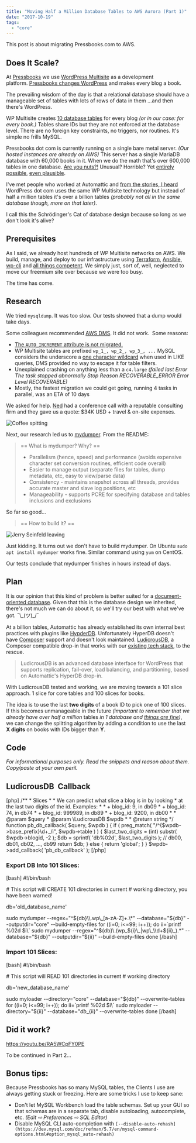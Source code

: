 ```yaml
---
title: "Moving Half a Million Database Tables to AWS Aurora (Part 1)"
date: "2017-10-19"
tags: 
  - "core"
---
```


This post is about migrating Pressbooks.com to AWS.

## Does It Scale?

At [Pressbooks](https://pressbooks.org/) we use [WordPress Multisite](https://codex.wordpress.org/Create_A_Network) as a development platform. [Pressbooks changes WordPress](https://github.com/pressbooks/pressbooks) and makes every blog a book.

The prevailing wisdom of the day is that a relational database should have a manageable set of tables with lots of rows of data in them ...and then there's WordPress.

WP Multisite creates [10 database tables](https://codex.wordpress.org/Database_Description#Site_Specific_Tables) for every blog _(or in our case: for every book.)_ Tables share IDs but they are not enforced at the database level. There are no foreign key constraints, no triggers, nor routines. It's simple no frills MySQL.

Pressbooks dot com is currently running on a single bare metal server. _(Our hosted instances are already on AWS)_ This server has a single MariaDB database with 60,000 books in it. When we do the math that's over 600,000 tables in one database. [Are you nuts?!](http://www.askbjoernhansen.com/2008/02/14/10000_tables_in_one_mysql_database.html) Unusual? Horrible? Yet [entirely possible](https://dev.mysql.com/doc/refman/5.7/en/database-count-limit.html), [even plausible](https://www.percona.com/blog/2017/10/01/one-million-tables-mysql-8-0/).

I've met people who worked at Automattic and [from the stories, I heard](https://www.meetup.com/wp-mtl/events/240377606/) WordPress dot com uses the same WP Multisite technology but instead of half a million tables it's over a billion tables _(probably not all in the same database though, more on that later)_.

I call this the Schrödinger's Cat of database design because so long as we don't look it's alive?

## Prerequisites

As I said, we already host hundreds of WP Multisite networks on AWS. We build, manage, and deploy to our infrastructure using [Terraform](https://www.terraform.io/), [Ansible](https://www.ansible.com/), [wp-cli](http://wp-cli.org/) and [all things competent](https://github.com/roots/trellis). We simply just, sort of, well, neglected to move our freemium site over because we were too busy.

The time has come.

## Research

We tried `mysqldump`. It was too slow. Our tests showed that a dump would take days.

Some colleagues recommended [AWS DMS](https://aws.amazon.com/dms/). It did not work.  Some reasons:

- [The `AUTO_INCREMENT` attribute is not migrated.](http://docs.aws.amazon.com/dms/latest/userguide/CHAP_Source.MySQL.html#CHAP_Source.MySQL.Limitations)
- WP Multisite tables are prefixed `wp_1_, wp_2_, wp_3_, ...` MySQL considers the underscore a [one character wildcard](https://stackoverflow.com/questions/8236818/why-does-underscore-match-hyphen) when used in LIKE queries, DMS provided no way to escape it for table filters.
- Unexplained crashing on anything less than a `c4.large` _(failed last Error The task stopped abnormally Stop Reason RECOVERABLE\_ERROR Error Level RECOVERABLE)_
- Mostly, the fastest migration we could get going, running 4 tasks in parallel, was an ETA of 10 days

We asked for help. [Ned](https://pressbooks.org/blog/author/ned/) had a conference call with a reputable consulting firm and they gave us a quote: $34K USD + travel & on-site expenses.

![Coffee spitting ](/images/coffee-spitting.gif)

Next, our research led us to [mydumper](https://github.com/maxbube/mydumper). From the README:

> \== What is mydumper? Why? ==
> 
> - Parallelism (hence, speed) and performance (avoids expensive character set conversion routines, efficient code overall)
> - Easier to manage output (separate files for tables, dump metadata, etc, easy to view/parse data)
> - Consistency - maintains snapshot across all threads, provides accurate master and slave log positions, etc
> - Manageability - supports PCRE for specifying database and tables inclusions and exclusions

So far so good...

> \== How to build it? ==

![Jerry Seinfeld leaving](/images/jerry-seinfeld-leaving.gif)

Just kidding. It turns out we don't have to build mydumper. On Ubuntu `sudo apt install mydumper` works fine. Similar command using `yum` on CentOS.

Our tests conclude that mydumper finishes in hours instead of days.

## Plan

It is our opinion that this kind of problem is better suited for a [document-oriented database](https://en.wikipedia.org/wiki/Document-oriented_database). Given that this is the database design we inherited, there's not much we can do about it, so we'll try our best with what we've got. ¯\\\_(ツ)\_/¯

At a billion tables, Automattic has already established its own internal best practices with plugins like [HypderDB](https://github.com/Automattic/hyperdb). Unfortunately HyperDB doesn't have [Composer](https://getcomposer.org/) support and doesn't look maintained. [LudicrousDB](https://github.com/stuttter/ludicrousdb), a Composer compatible drop-in that works with our [existing tech stack](https://github.com/roots/bedrock/), to the rescue.

> LudicrousDB is an advanced database interface for WordPress that supports replication, fail-over, load balancing, and partitioning, based on Automattic's HyperDB drop-in.

With LudicrousDB tested and working, we are moving towards a 101 slice approach. 1 slice for core tables and 100 slices for books.

The idea is to use the last **two digits** of a book ID to pick one of 100 slices. If this becomes unmanageable in the future _(important to remember that we already have over half a million_ tables _in 1 database and [things are fine](http://knowyourmeme.com/memes/this-is-fine))_, we can change the splitting algorithm by adding a condition to use the last **X digits** on books with IDs bigger than **Y**.

## Code

_For informational purposes only. Read the snippets and reason about them. Copy/paste at your own peril._

## LudicrousDB  Callback

[php] /\*\* \* Slices \* \* We can predict what slice a blog is in by looking \* at the last two digits of the id. Examples: \* \* + blog\_id: 9, in db09 \* + blog\_id: 74, in db74 \* + blog\_id: 999989, in db89 \* + blog\_id: 9200, in db00 \* \* @param $query \* @param \\LudicrousDB $wpdb \* \* @return string \*/ function pb\_db\_callback( $query, $wpdb ) { if ( preg\_match( "/^{$wpdb->base\_prefix}\\d+\_/i", $wpdb->table ) ) { $last\_two\_digits = (int) substr( $wpdb->blogid, -2 ); $db = sprintf( 'db%02d', $last\_two\_digits ); // db00, db01, db02, ..., db99 return $db; } else { return 'global'; } } $wpdb->add\_callback( 'pb\_db\_callback' ); [/php]

### Export DB Into 101 Slices:

[bash] #!/bin/bash

\# This script will CREATE 101 directories in current # working directory, you have been warned!

db='old\_database\_name'

sudo mydumper --regex="^${db}\\.wp\_[a-zA-Z]+.\*" --database="${db}" --outputdir="core" --build-empty-files for ((i=0; i<=99; i++)); do ii=\`printf %02d $i\` sudo mydumper --regex="^${db}\\.(wp\_${i}\_|wp\_\\d+${ii}\_).\*" --database="${db}" --outputdir="${ii}" --build-empty-files done [/bash]

### Import 101 Slices:

[bash] #!/bin/bash

\# This script will READ 101 directories in current # working directory

db='new\_database\_name'

sudo myloader --directory="core" --database="${db}" --overwrite-tables for ((i=0; i<=99; i++)); do ii=\`printf %02d $i\` sudo myloader --directory="${ii}" --database="${db}\_${ii}" --overwrite-tables done [/bash]

## Did it work?

https://youtu.be/RA5WCpFY0PE

To be continued in Part 2...

## Bonus tips:

Because Pressbooks has so many MySQL tables, the Clients I use are always getting stuck or freezing. Here are some tricks I use to keep sane:

- Don't let MySQL Workbench load the table schemas. Set up your GUI so that schemas are in a separate tab, disable autoloading, autocomplete, etc. _(Edit ⇨ Preferences ⇨ SQL Editor)_
- Disable MySQL CLI auto-completion with `[--disable-auto-rehash](https://dev.mysql.com/doc/refman/5.7/en/mysql-command-options.html#option_mysql_auto-rehash)`
